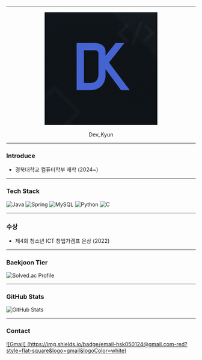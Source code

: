 <!-- dev.Kyun 로고 이미지 -->

---
<p align="center">
  <img src="https://github.com/Kyun-h/asset/blob/main/DK.png?raw=true" width="300"/>
</p>

<p align="center">Dev_Kyun</p>

---

### Introduce

- 경북대학교 컴퓨터학부 재학 (2024~)

---

### Tech Stack

![Java](https://img.shields.io/badge/Java-007396?style=for-the-badge&logo=openjdk&logoColor=white)
![Spring](https://img.shields.io/badge/Spring-6DB33F?style=for-the-badge&logo=spring&logoColor=white)
![MySQL](https://img.shields.io/badge/MySQL-4479A1?style=for-the-badge&logo=mysql&logoColor=white)
![Python](https://img.shields.io/badge/Python-3776AB?style=for-the-badge&logo=python&logoColor=white)
![C](https://img.shields.io/badge/C-00599C?style=for-the-badge&logo=c&logoColor=white)

---

### 수상

- 제4회 청소년 ICT 창업가캠프 은상 (2022)

---

### Baekjoon Tier

![Solved.ac Profile](http://mazassumnida.wtf/api/v2/generate_badge?boj=ghkdtkdrbs)

---

### GitHub Stats


![GitHub Stats](https://github-readme-stats.vercel.app/api?username=Kyun-h&show_icons=true&theme=tokyonight)


---


### Contact

[![Gmail] (https://img.shields.io/badge/email-hsk050124@gmail.com-red?style=flat-square&logo=gmail&logoColor=white)](mailto:hsk050124@gmail.com)
